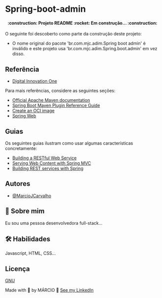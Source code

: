 
# Spring-boot-admin

<h4 align="center">
    :construction: Projeto README :rocket: Em construção... :construction:
</h4>

O seguinte foi descoberto como parte da construção deste projeto:

* O nome original do pacote 'br.com.mjc.adim.Spring boot admin' é inválido e este projeto usa 'br.com.mjc.adim.Spring.boot.admin' em vez disso.

## Referência

 - [Digital Innovation One](https://www.dio.me)

 Para mais referências, considere as seguintes seções:

* [Official Apache Maven documentation](https://maven.apache.org/guides/index.html)
* [Spring Boot Maven Plugin Reference Guide](https://docs.spring.io/spring-boot/docs/2.7.2/maven-plugin/reference/html/)
* [Create an OCI image](https://docs.spring.io/spring-boot/docs/2.7.2/maven-plugin/reference/html/#build-image)
* [Spring Web](https://docs.spring.io/spring-boot/docs/2.7.2/reference/htmlsingle/#web)


## Guias

Os seguintes guias ilustram como usar algumas características concretamente:

* [Building a RESTful Web Service](https://spring.io/guides/gs/rest-service/)
* [Serving Web Content with Spring MVC](https://spring.io/guides/gs/serving-web-content/)
* [Building REST services with Spring](https://spring.io/guides/tutorials/rest/)

## Autores

- [@MarcioJCarvalho](https://github.com/MarcioJCarvalho)


## 🚀 Sobre mim
Eu sou uma pessoa desenvolvedora full-stack...


## 🛠 Habilidades
Javascript, HTML, CSS...


## Licença

[GNU](https://github.com/MarcioJCarvalho/spring-boot-admin/blob/main/LICENSE)



Made with :blue_heart: by MÁRCIO :wave: [See my LinkedIn](https://www.linkedin.com/in/marciojcarvalho/)
